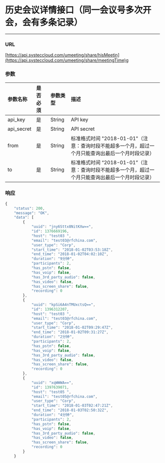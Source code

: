 # 历史会议详情接口（同一会议号多次开会，会有多条记录）

---

### URL

[https://api.systeccloud.com/umeeting/share/hisMeetin](https://api.systeccloud.com/umeeting/share/meetingTime)g

### 参数

| 参数名称 | 是否必须 | 参数类型 | 描述 |
| :--- | :--- | :--- | :--- |
| api\_key | 是 | String | API key |
| api\_secret | 是 | String | API secret |
| from | 是 | String | 标准格式时间 "2018-01-01"（注意：查询时段不能超多一个月，超过一个月只能查询出最后一个月时段记录） |
| to | 是 | String | 标准格式时间 “2018-01-01”（注意：查询时段不能超多一个月，超过一个月只能查询出最后一个月时段记录） |

### 响应

```js
{
    "status": 200,
    "message": "OK",
    "data": [
        {
            "uuid": "jny6Sttx8NitKXw==",
            "id": 1376669196,
            "host": "test03 ",
            "email": "test03@rfchina.com",
            "user_type": "Corp",
            "start_time": "2018-01-02T03:53:18Z",
            "end_time": "2018-01-02T04:02:10Z",
            "duration": "9分钟",
            "participants": 2,
            "has_pstn": false,
            "has_voip": false,
            "has_3rd_party_audio": false,
            "has_video": false,
            "has_screen_share": false,
            "recording": 0
        },
        {
            "uuid": "kpSi6A4nTMUxctsQ==",
            "id": 1396312207,
            "host": "test03 ",
            "email": "test03@rfchina.com",
            "user_type": "Corp",
            "start_time": "2018-01-02T09:29:47Z",
            "end_time": "2018-01-02T09:31:27Z",
            "duration": "2分钟",
            "participants": 2,
            "has_pstn": false,
            "has_voip": false,
            "has_3rd_party_audio": false,
            "has_video": false,
            "has_screen_share": false,
            "recording": 0
        },
        {
            "uuid": "xqWWWA==",
            "id": 1397639071,
            "host": "test05 ",
            "email": "test05@rfchina.com",
            "user_type": "Corp",
            "start_time": "2018-01-03T02:47:21Z",
            "end_time": "2018-01-03T02:50:32Z",
            "duration": "4分钟",
            "participants": 2,
            "has_pstn": false,
            "has_voip": false,
            "has_3rd_party_audio": false,
            "has_video": false,
            "has_screen_share": false,
            "recording": 0
        }
    }
```



